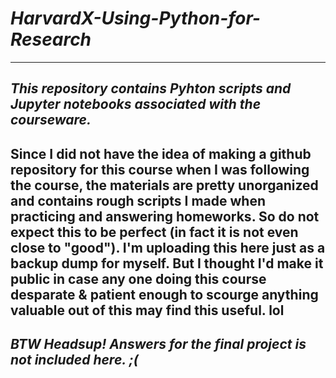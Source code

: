 #  _*HarvardX-Using-Python-for-Research*_ 
-------------------------------------------------------
## _**This repository contains Pyhton scripts and Jupyter notebooks associated with the courseware.**_
**Since I did not have the idea of making a github repository for this course when I was following the course, the materials are pretty unorganized and contains rough scripts I made when practicing and answering homeworks. So do not expect this to be perfect (in fact it is not even close to "good"). I'm uploading this here just as a backup dump for myself. But I thought I'd make it public in case any one doing this course desparate & patient enough to scourge anything valuable out of this may find this useful. lol**
--------------------------------------------------------
## _BTW Headsup! Answers for the final project is not included here. ;(_

